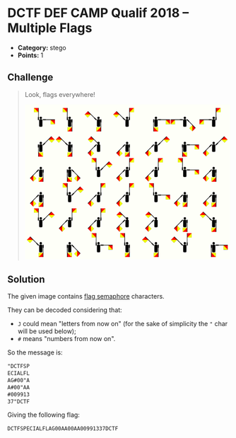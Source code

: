 # DCTF DEF CAMP Qualif 2018 – Multiple Flags

* **Category:** stego
* **Points:** 1

## Challenge

> Look, flags everywhere!
>
> ![multiple-flags.png](multiple-flags.png)

## Solution

The given image contains [flag semaphore](https://en.wikipedia.org/wiki/Flag_semaphore) characters.

They can be decoded considering that:
* `J` could mean "letters from now on" (for the sake of simplicity the `"` char will be used below);
* `#` means "numbers from now on".

So the message is:

```
"DCTFSP
ECIALFL
AG#00"A
A#00"AA
#009913
37"DCTF
```

Giving the following flag:

```
DCTFSPECIALFLAG00AA00AA00991337DCTF
```